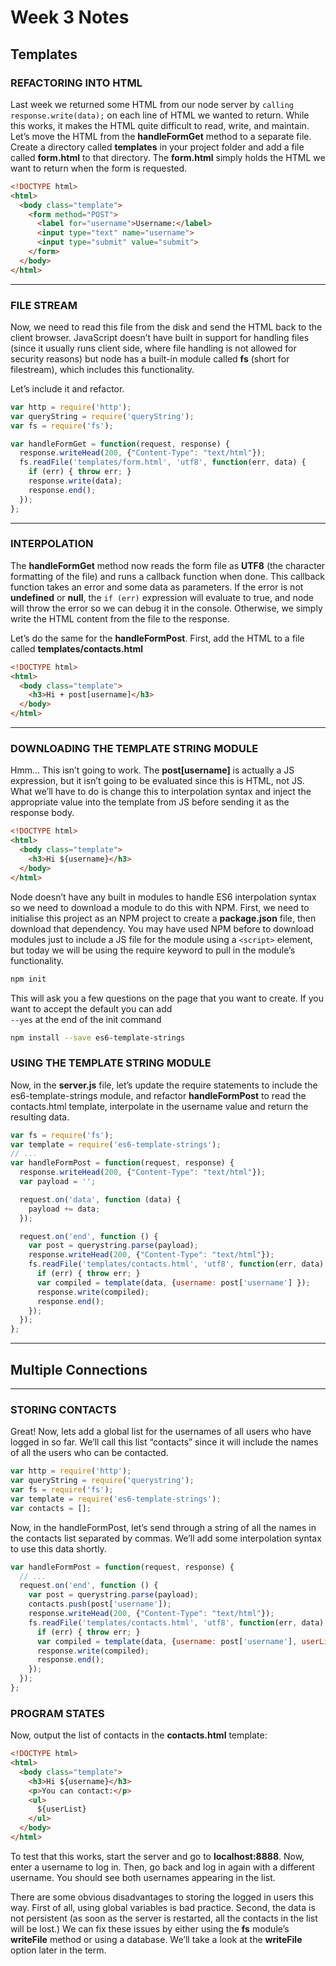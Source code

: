 # Week 3 Notes

## Templates

### REFACTORING INTO HTML

Last week we returned some HTML from our node server by `calling response.write(data);` on each line of HTML we wanted to return. While this works, it makes the HTML quite difficult to read, write, and maintain. Let’s move the HTML from the **handleFormGet** method to a separate file. Create a directory called **templates** in your project folder and add a file called **form.html** to that directory. The **form.html** simply holds the HTML we want to return when the form is requested.

```html
<!DOCTYPE html>
<html>
  <body class="template">
    <form method="POST">
      <label for="username">Username:</label>
      <input type="text" name="username">
      <input type="submit" value="submit">
    </form>
  </body>
</html>
```
___
### FILE STREAM

Now, we need to read this file from the disk and send the HTML back to the client browser. JavaScript doesn’t have built in support for handling files (since it usually runs client side, where file handling is not allowed for security reasons) but node has a built-in module called **fs** (short for filestream), which includes this functionality.

Let’s include it and refactor.

```javascript
var http = require('http');
var queryString = require('queryString');
var fs = require('fs');

var handleFormGet = function(request, response) {
  response.writeHead(200, {"Content-Type": "text/html"});
  fs.readFile('templates/form.html', 'utf8', function(err, data) {
    if (err) { throw err; }
    response.write(data);
    response.end();
  });
};
```
___
### INTERPOLATION

The **handleFormGet** method now reads the form file as **UTF8** (the character formatting of the file) and runs a callback function when done. This callback function takes an error and some data as parameters. If the error is not **undefined** or **null**, the `if (err)` expression will evaluate to true, and node will throw the error so we can debug it in the console. Otherwise, we simply write the HTML content from the file to the response.

Let’s do the same for the **handleFormPost**. First, add the HTML to a file called **templates/contacts.html**

```html
<!DOCTYPE html>
<html>
  <body class="template">
    <h3>Hi + post[username]</h3>
  </body>
</html>
```
___
### DOWNLOADING THE TEMPLATE STRING MODULE

Hmm... This isn’t going to work. The **post[username]** is actually a JS expression, but it isn’t going to be evaluated since this is HTML, not JS. What we’ll have to do is change this to interpolation syntax and inject the appropriate value into the template from JS before sending it as the response body.

```html
<!DOCTYPE html>
<html>
  <body class="template">
    <h3>Hi ${username}</h3>
  </body>
</html>
```

Node doesn’t have any built in modules to handle ES6 interpolation syntax so we need to download a module to do this with NPM. First, we need to initialise this project as an NPM project to create a **package.json** file, then download that dependency. You may have used NPM before to download modules just to include a JS file for the module using a `<script>` element, but today we will be using the require keyword to pull in the module’s functionality.

```sh
npm init
```

This will ask you a few questions on the page that you want to create. If you want to accept the default you can add\
 `--yes` at the end of the init command

```bash
npm install --save es6-template-strings
```

### USING THE TEMPLATE STRING MODULE

Now, in the **server.js** file, let’s update the require statements to include the es6-template-strings module, and refactor **handleFormPost** to read the contacts.html template, interpolate in the username value and return the resulting data.

```javascript
var fs = require('fs');
var template = require('es6-template-strings');
// ...
var handleFormPost = function(request, response) {
  response.writeHead(200, {"Content-Type": "text/html"});
  var payload = '';

  request.on('data', function (data) {
    payload += data;
  });

  request.on('end', function () {
    var post = querystring.parse(payload);
    response.writeHead(200, {"Content-Type": "text/html"});
    fs.readFile('templates/contacts.html', 'utf8', function(err, data) {
      if (err) { throw err; }
      var compiled = template(data, {username: post['username'] });
      response.write(compiled);
      response.end();
    });
  });
};
```

___

## Multiple Connections

___

### STORING CONTACTS

Great! Now, lets add a global list for the usernames of all users who have logged in so far. We’ll call this list “contacts” since it will include the names of all the users who can be contacted.

```javascript
var http = require('http');
var queryString = require('querystring');
var fs = require('fs');
var template = require('es6-template-strings');
var contacts = [];
```

Now, in the handleFormPost, let’s send through a string of all the names in the contacts list separated by commas. We’ll add some interpolation syntax to use this data shortly.

```javascript
var handleFormPost = function(request, response) {
  // ...
  request.on('end', function () {
    var post = querystring.parse(payload);
    contacts.push(post['username']);
    response.writeHead(200, {"Content-Type": "text/html"});
    fs.readFile('templates/contacts.html', 'utf8', function(err, data) {
      if (err) { throw err; }
      var compiled = template(data, {username: post['username'], userList: contacts.join(",")});
      response.write(compiled);
      response.end();
    });
  });
};
```

### PROGRAM STATES

Now, output the list of contacts in the **contacts.html** template:

```html
<!DOCTYPE html>
<html>
  <body class="template">
    <h3>Hi ${username}</h3>
    <p>You can contact:</p>
    <ul>
      ${userList}
    </ul>
  </body>
</html>
```

To test that this works, start the server and go to **localhost:8888**. Now, enter a username to log in. Then, go back and log in again with a different username. You should see both usernames appearing in the list.

There are some obvious disadvantages to storing the logged in users this way. First of all, using global variables is bad practice. Second, the data is not persistent (as soon as the server is restarted, all the contacts in the list will be lost.) We can fix these issues by either using the **fs** module’s **writeFile** method or using a database. We’ll take a look at the **writeFile** option later in the term.
